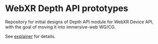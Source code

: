 # WebXR Depth API prototypes
Repository for initial designs of Depth API module for WebXR Device API, with the goal of moving it into immersive-web WG/CG.

See [explainer](https://github.com/bialpio/webxr-depth-api/blob/master/explainer.md) for details.
